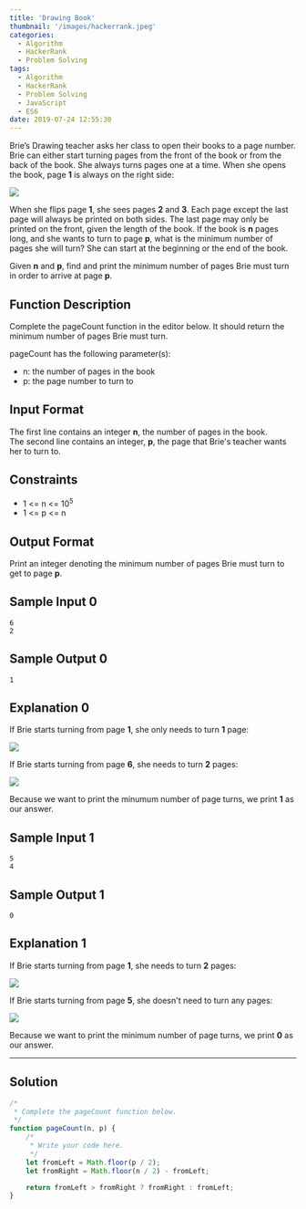 ```yaml
---
title: 'Drawing Book'
thumbnail: '/images/hackerrank.jpeg'
categories:
  - Algorithm
  - HackerRank
  - Problem Solving
tags:
  - Algorithm
  - HackerRank
  - Problem Solving
  - JavaScript
  - ES6
date: 2019-07-24 12:55:30
---
```


Brie’s Drawing teacher asks her class to open their books to a page number. Brie can either start turning pages from the front of the book or from the back of the book. She always turns pages one at a time. When she opens the book, page **1** is always on the right side:<br/>

![](https://s3.amazonaws.com/hr-challenge-images/0/1481920803-d2b54f38f0-book.png)

When she flips page **1**, she sees pages **2** and **3**. Each page except the last page will always be printed on both sides. The last page may only be printed on the front, given the length of the book. If the book is **n** pages long, and she wants to turn to page **p**, what is the minimum number of pages she will turn? She can start at the beginning or the end of the book.

Given **n** and **p**, find and print the minimum number of pages Brie must turn in order to arrive at page **p**.

<!-- more -->

## Function Description

Complete the pageCount function in the editor below. It should return the minimum number of pages Brie must turn.

pageCount has the following parameter(s):

- n: the number of pages in the book
- p: the page number to turn to

## Input Format

The first line contains an integer **n**, the number of pages in the book. <br/>
The second line contains an integer, **p**, the page that Brie's teacher wants her to turn to.<br/>

## Constraints 

- 1 <= n <= 10<sup>5</sup>
- 1 <= p <= n

## Output Format

Print an integer denoting the minimum number of pages Brie must turn to get to page **p**.

## Sample Input 0

```
6
2
```

## Sample Output 0

```
1
```

## Explanation 0

If Brie starts turning from page **1**, she only needs to turn **1** page:<br/>

![](https://s3.amazonaws.com/hr-challenge-images/22564/1467398713-1decf68d06-UntitledDiagram6.png)

If Brie starts turning from page **6**, she needs to turn **2** pages:<br/>

![](https://s3.amazonaws.com/hr-challenge-images/22564/1467397150-52d0a8213b-UntitledDiagram3.png)

Because we want to print the minumum number of page turns, we print **1** as our answer.

## Sample Input 1

```
5
4
```

## Sample Output 1

```
0
```

## Explanation 1

If Brie starts turning from page **1**, she needs to turn **2** pages:<br/>

![](https://s3.amazonaws.com/hr-challenge-images/22564/1467398281-32b69f6fa9-UntitledDiagram4.png)

If Brie starts turning from page **5**, she doesn't need to turn any pages:<br/>

![](https://s3.amazonaws.com/hr-challenge-images/22564/1467398392-5d9ac72e45-UntitledDiagram5.png)

Because we want to print the minimum number of page turns, we print **0** as our answer.

---

## Solution

```javascript
/*
 * Complete the pageCount function below.
 */
function pageCount(n, p) {
    /*
     * Write your code here.
     */
    let fromLeft = Math.floor(p / 2);
    let fromRight = Math.floor(n / 2) - fromLeft;

    return fromLeft > fromRight ? fromRight : fromLeft;
}
```
